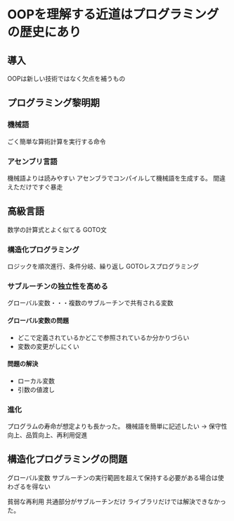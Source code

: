 # OOPを理解する近道はプログラミングの歴史にあり

## 導入
OOPは新しい技術ではなく欠点を補うもの

## プログラミング黎明期
### 機械語
ごく簡単な算術計算を実行する命令

### アセンブリ言語
機械語よりは読みやすい
アセンブラでコンパイルして機械語を生成する。
間違えただけですぐ暴走

## 高級言語
数学の計算式とよく似てる
GOTO文

### 構造化プログラミング
ロジックを順次進行、条件分岐、繰り返し
GOTOレスプログラミング

### サブルーチンの独立性を高める
グローバル変数・・・複数のサブルーチンで共有される変数
#### グローバル変数の問題
- どこで定義されているかどこで参照されているか分かりづらい
- 変数の変更がしにくい

#### 問題の解決
- ローカル変数
- 引数の値渡し

### 進化
プログラムの寿命が想定よりも長かった。 
機械語を簡単に記述したい → 保守性向上、品質向上、再利用促進

## 構造化プログラミングの問題
グローバル変数 
サブルーチンの実行範囲を超えて保持する必要がある場合は使わざるを得ない

貧弱な再利用 
共通部分がサブルーチンだけ 
ライブラリだけでは解決できなかった。
